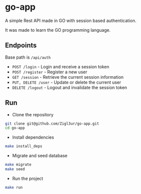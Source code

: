 # go-app

A simple Rest API made in GO with session based authentication.

It was made to learn the GO programming language.

## Endpoints

Base path is `/api/auth`

- `POST /login` - Login and receive a session token
- `POST /register` - Register a new user
- `GET /session` - Retrieve the current session information
- `PUT, DELETE /user` - Update or delete the current user
- `DELETE /logout` - Logout and invalidate the session token

## Run

- Clone the repository

```bash
git clone git@github.com/Zigl3ur/go-app.git
cd go-app
```

- Install dependencies

```bash
make install_deps
```

- Migrate and seed database

```bash
make migrate
make seed
```

- Run the project

```bash
make run
```

